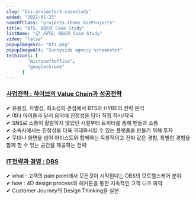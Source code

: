 ```yaml
---
slug: "biz-projects/3-casestudy"
added: "2022-01-25"
nameOfClass: "projects-items bizProjects"
title: "BTS, DBS의 Case Study"
listName: "📋 /BTS, DBS의 Case Study"
video: "false"
popupImageSrc: "bts.png"
popupImageAlt: "Sunnyside agency screenshot"
techIcons: [
        "microsoftoffice",
        "googlechrome"
      ]
---
```


### [사업전략 : 하이브의 Value Chain과 성공전략](https://drive.google.com/file/d/1XThN730fuh6zo9qMscAWHxdbbvf31Aoa/view?usp=sharing)  
✔︎ 유용성, 차별성, 희소성의 관점에서 BTS와 HYBE의 전략 분석   
✔︎ 여타 아이돌과 달리 음악에 진정성을 담아 직접 작사/작곡  
✔︎ SNS로 소통이 활발하지 않았던 시절부터 트위터를 통해 팬들과 소통  
✔︎ 소속사에서는 진정성을 더욱 극대화시킬 수 있는 플랫폼을 만들기 위해 투자   
✔︎ 무대나 화면을 넘어 아티스트와 함께하는 독창적이고 진짜 같은 경험, 특별한 경험을 함께 할 수 있는 공간을 제공하는 전략  

### [IT전략과 경영 : DBS](https://drive.google.com/file/d/1p0YUw0_f0darOzwLUyeTyKHvTK8vlIAb/view?usp=sharing)   
✔︎ what : 고객의 pain point에서 모든것이 시작된다는 DBS의 모토헬스케어 분야   
✔︎ how : 4D design process와 해커톤을 통한 지속적인 고객 니즈 파악   
✔︎ Customer Journey의 Design Thinking을 실현   
    
